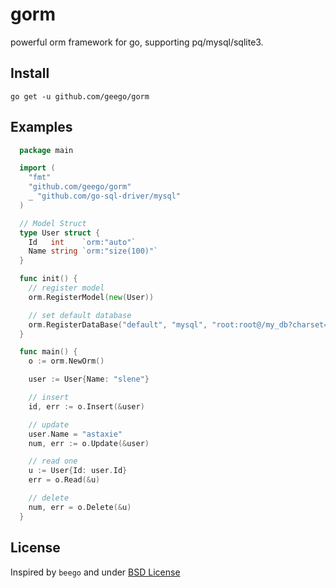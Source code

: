 # gorm

powerful orm framework for go, supporting pq/mysql/sqlite3.

## Install

`go get -u github.com/geego/gorm`

## Examples

```go
  package main

  import (
    "fmt"
    "github.com/geego/gorm"
    _ "github.com/go-sql-driver/mysql"
  )

  // Model Struct
  type User struct {
    Id   int    `orm:"auto"`
    Name string `orm:"size(100)"`
  }

  func init() {
    // register model
    orm.RegisterModel(new(User))

    // set default database
    orm.RegisterDataBase("default", "mysql", "root:root@/my_db?charset=utf8", 30)
  }

  func main() {
    o := orm.NewOrm()

    user := User{Name: "slene"}

    // insert
    id, err := o.Insert(&user)

    // update
    user.Name = "astaxie"
    num, err := o.Update(&user)

    // read one
    u := User{Id: user.Id}
    err = o.Read(&u)

    // delete
    num, err = o.Delete(&u) 
  }
```

## License

Inspired by `beego` and under [BSD License](./LICENSE)
